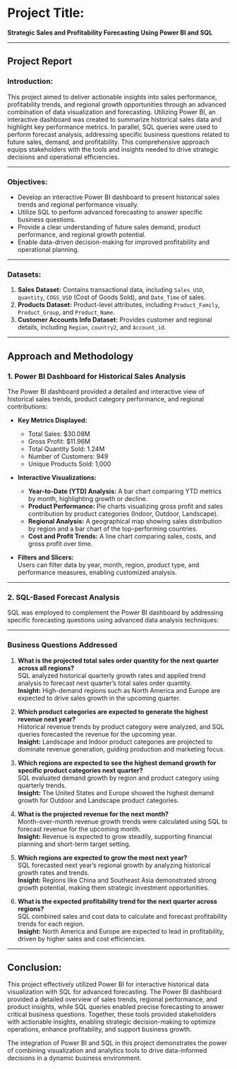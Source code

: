 # **Project Title:**  
**Strategic Sales and Profitability Forecasting Using Power BI and SQL**

---

## **Project Report**

### **Introduction:**  
This project aimed to deliver actionable insights into sales performance, profitability trends, and regional growth opportunities through an advanced combination of data visualization and forecasting. Utilizing Power BI, an interactive dashboard was created to summarize historical sales data and highlight key performance metrics. In parallel, SQL queries were used to perform forecast analysis, addressing specific business questions related to future sales, demand, and profitability. This comprehensive approach equips stakeholders with the tools and insights needed to drive strategic decisions and operational efficiencies.

---

### **Objectives:**  
- Develop an interactive Power BI dashboard to present historical sales trends and regional performance visually.  
- Utilize SQL to perform advanced forecasting to answer specific business questions.  
- Provide a clear understanding of future sales demand, product performance, and regional growth potential.  
- Enable data-driven decision-making for improved profitability and operational planning.

---

### **Datasets:**

1. **Sales Dataset:** Contains transactional data, including `Sales_USD`, `quantity`, `COGS_USD` (Cost of Goods Sold), and `Date_Time` of sales.  
2. **Products Dataset:** Product-level attributes, including `Product_Family`, `Product_Group`, and `Product_Name`.  
3. **Customer Accounts Info Dataset:** Provides customer and regional details, including `Region`, `country2`, and `Account_id`.

---

## **Approach and Methodology**

### **1. Power BI Dashboard for Historical Sales Analysis**  
The Power BI dashboard provided a detailed and interactive view of historical sales trends, product category performance, and regional contributions:

- **Key Metrics Displayed:**  
  - Total Sales: $30.08M  
  - Gross Profit: $11.96M  
  - Total Quantity Sold: 1.24M  
  - Number of Customers: 949  
  - Unique Products Sold: 1,000  

- **Interactive Visualizations:**  
  - **Year-to-Date (YTD) Analysis:** A bar chart comparing YTD metrics by month, highlighting growth or decline.  
  - **Product Performance:** Pie charts visualizing gross profit and sales contribution by product categories (Indoor, Outdoor, Landscape).  
  - **Regional Analysis:** A geographical map showing sales distribution by region and a bar chart of the top-performing countries.  
  - **Cost and Profit Trends:** A line chart comparing sales, costs, and gross profit over time.  

- **Filters and Slicers:**  
  Users can filter data by year, month, region, product type, and performance measures, enabling customized analysis.

---

### **2. SQL-Based Forecast Analysis**  
SQL was employed to complement the Power BI dashboard by addressing specific forecasting questions using advanced data analysis techniques:

---

### **Business Questions Addressed**

1. **What is the projected total sales order quantity for the next quarter across all regions?**  
   SQL analyzed historical quarterly growth rates and applied trend analysis to forecast next quarter’s total sales order quantity.  
   **Insight:** High-demand regions such as North America and Europe are expected to drive sales growth in the upcoming quarter.

2. **Which product categories are expected to generate the highest revenue next year?**  
   Historical revenue trends by product category were analyzed, and SQL queries forecasted the revenue for the upcoming year.  
   **Insight:** Landscape and Indoor product categories are projected to dominate revenue generation, guiding production and marketing focus.

3. **Which regions are expected to see the highest demand growth for specific product categories next quarter?**  
   SQL evaluated demand growth by region and product category using quarterly trends.  
   **Insight:** The United States and Europe showed the highest demand growth for Outdoor and Landscape product categories.

4. **What is the projected revenue for the next month?**  
   Month-over-month revenue growth trends were calculated using SQL to forecast revenue for the upcoming month.  
   **Insight:** Revenue is expected to grow steadily, supporting financial planning and short-term target setting.

5. **Which regions are expected to grow the most next year?**  
   SQL forecasted next year’s regional growth by analyzing historical growth rates and trends.  
   **Insight:** Regions like China and Southeast Asia demonstrated strong growth potential, making them strategic investment opportunities.

6. **What is the expected profitability trend for the next quarter across regions?**  
   SQL combined sales and cost data to calculate and forecast profitability trends for each region.  
   **Insight:** North America and Europe are expected to lead in profitability, driven by higher sales and cost efficiencies.

---



## **Conclusion:**  
This project effectively utilized Power BI for interactive historical data visualization with SQL for advanced forecasting. The Power BI dashboard provided a detailed overview of sales trends, regional performance, and product insights, while SQL queries enabled precise forecasting to answer critical business questions. Together, these tools provided stakeholders with actionable insights, enabling strategic decision-making to optimize operations, enhance profitability, and support business growth.  

The integration of Power BI and SQL in this project demonstrates the power of combining visualization and analytics tools to drive data-informed decisions in a dynamic business environment.  
